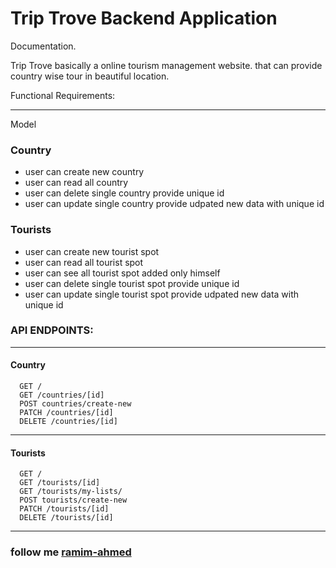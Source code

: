 # Trip Trove Backend Application

Documentation.

Trip Trove basically a online tourism management website. that can provide country wise tour in beautiful location.

Functional Requirements:

---

Model

### Country

- user can create new country
- user can read all country
- user can delete single country provide unique id
- user can update single country provide udpated new data with unique id

### Tourists

- user can create new tourist spot
- user can read all tourist spot
- user can see all tourist spot added only himself
- user can delete single tourist spot provide unique id
- user can update single tourist spot provide udpated new data with unique id

### API ENDPOINTS:

---

#### Country

      GET /
      GET /countries/[id]
      POST countries/create-new
      PATCH /countries/[id]
      DELETE /countries/[id]

---

#### Tourists

      GET /
      GET /tourists/[id]
      GET /tourists/my-lists/
      POST tourists/create-new
      PATCH /tourists/[id]
      DELETE /tourists/[id]

---

### follow me [ramim-ahmed](https://ramim-ahmed.vercel.app)
